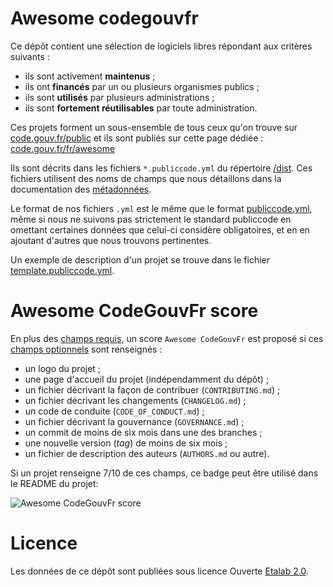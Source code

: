 # Awesome codegouvfr

Ce dépôt contient une sélection de logiciels libres répondant aux
critères suivants :

- ils sont activement **maintenus** ;
- ils ont **financés** par un ou plusieurs organismes publics ;
- ils sont **utilisés** par plusieurs administrations ;
- ils sont **fortement réutilisables** par toute administration.

Ces projets forment un sous-ensemble de tous ceux qu'on trouve sur
[code.gouv.fr/public](https://code.gouv.fr/public/) et ils sont
publiés sur cette page dédiée :
[code.gouv.fr/fr/awesome](https://code.gouv.fr/fr/awesome/)

Ils sont décrits dans les fichiers `*.publiccode.yml` du répertoire
[/dist](/dist/).  Ces fichiers utilisent des noms de champs que nous
détaillons dans la documentation des [métadonnées](metadata.md).

Le format de nos fichiers `.yml` est le même que le format
[publiccode.yml](https://github.com/publiccodeyml/publiccode.yml),
même si nous ne suivons pas strictement le standard publiccode en
omettant certaines données que celui-ci considère obligatoires, et en
en ajoutant d'autres que nous trouvons pertinentes.

Un exemple de description d'un projet se trouve dans le fichier
[template.publiccode.yml](template.publiccode.yml).

# Awesome CodeGouvFr score

En plus des [champs requis](metadata.md#champs-requis), un
score `Awesome CodeGouvFr` est proposé si ces [champs
optionnels](metadata.md#champs-optionnels) sont renseignés :

- un logo du projet ;
- une page d'accueil du projet (indépendamment du dépôt) ;
- un fichier décrivant la façon de contribuer (`CONTRIBUTING.md`) ;
- un fichier décrivant les changements (`CHANGELOG.md`) ;
- un code de conduite (`CODE_OF_CONDUCT.md`) ;
- un fichier décrivant la gouvernance (`GOVERNANCE.md`) ;
- un commit de moins de six mois dans une des branches ;
- une nouvelle version (*tag*) de moins de six mois ;
- un fichier de description des auteurs (`AUTHORS.md` ou autre).

Si un projet renseigne 7/10 de ces champs, ce badge peut être utilisé
dans le README du projet:

![Awesome CodeGouvFr score](https://img.shields.io/badge/awesome-codegouvfr_7/10-blue)

# Licence

Les données de ce dépôt sont publiées sous licence Ouverte [Etalab
2.0](LICENSES/LICENSE.Etalab-2.0.md).
